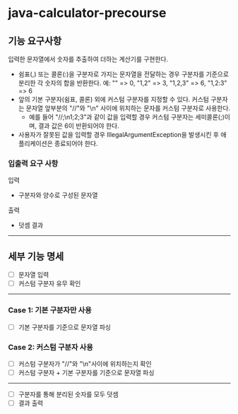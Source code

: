 # java-calculator-precourse

## 기능 요구사항

입력한 문자열에서 숫자를 추출하여 더하는 계산기를 구현한다.

- 쉼표(,) 또는 콜론(:)을 구분자로 가지는 문자열을 전달하는 경우 구분자를 기준으로 분리한 각 숫자의 합을 반환한다.
  예: "" => 0, "1,2" => 3, "1,2,3" => 6, "1,2:3" => 6
- 앞의 기본 구분자(쉼표, 콜론) 외에 커스텀 구분자를 지정할 수 있다. 커스텀 구분자는 문자열 앞부분의 "//"와 "\n" 사이에 위치하는 문자를 커스텀 구분자로 사용한다.
    - 예를 들어 "//;\n1;2;3"과 같이 값을 입력할 경우 커스텀 구분자는 세미콜론(;)이며, 결과 값은 6이 반환되어야 한다.
- 사용자가 잘못된 값을 입력할 경우 IllegalArgumentException을 발생시킨 후 애플리케이션은 종료되어야 한다.

### 입출력 요구 사항

입력

- 구분자와 양수로 구성된 문자열

출력

- 덧셈 결과

---

## 세부 기능 명세

- [ ] 문자열 입력
- [ ] 커스텀 구분자 유무 확인

---

### Case 1: 기본 구분자만 사용

- [ ] 기본 구분자를 기준으로 문자열 파싱

### Case 2: 커스텀 구분자 사용

- [ ] 커스텀 구분자가 "//"와 "\n"사이에 위치하는지 확인
- [ ] 커스텀 구분자 + 기본 구분자를 기준으로 문자열 파싱

---

- [ ] 구분자를 통해 분리된 숫자를 모두 덧셈
- [ ] 결과 출력
